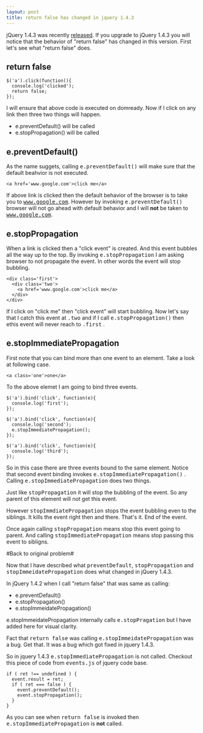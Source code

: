 ```yaml
---
layout: post
title: return false has changed in jquery 1.4.3
---
```


jQuery 1.4.3 was recently [released](http://blog.jquery.com/2010/10/16/jquery-143-released/). If you upgrade to jQuery 1.4.3 you will notice that the behavior of "return false" has changed in this version. First let's see what "return false" does.

## return false ##

    $('a').click(function(){
      console.log('clicked'); 
      return false;
    });

I will ensure that above code is executed on domready. Now if I click on any link then three two things will happen.

* e.preventDefault() will be called
* e.stopPropagation() will be called

## e.preventDefault() ##

As the name suggets, calling <tt>e.preventDefault()</tt> will make sure that the default beahvior is not executed.

    <a href='www.google.com'>click me</a>

If above link is clicked then the default behavior of the browser is to take you to <tt>www.google.com</tt>. However by invoking <tt>e.preventDefault()</tt> browser will not go ahead with default behavior and I will <strong>not</strong> be taken to <tt>www.google.com</tt>.

## e.stopPropagation ##

When a link is clicked then a "click event" is created. And this event bubbles all the way up to the top. By invoking <tt>e.stopPropagation</tt> I am asking browser to not propagate the event. In other words the event will stop bubbling.

    <div class='first'>
      <div class='two'>
        <a href='www.google.com'>click me</a>
      </div>
    </div>

If I click on "click me" then "click event" will start bubbling. Now let's say that I catch this event at <tt>.two</tt> and if I call <tt>e.stopPropagation()</tt> then ethis event will never reach to <tt>.first</tt> .

## e.stopImmediatePropagation ##

First note that you can bind more than one event to an element. Take a look at following case.

    <a class='one'>one</a>

To the above elemet I am going to bind three events.

    $('a').bind('click', function(e){
      console.log('first');
    });

    $('a').bind('click', function(e){
      console.log('second');
      e.stopImmediatePropagation();
    });

    $('a').bind('click', function(e){
      console.log('third');
    });

So in this case there are three events bound to the same element. Notice that second event binding invokes <tt>e.stopImmediatePropagation()</tt> . Calling <tt>e.stopImmediatePropagation</tt> does two things.

Just like <tt>stopPropagation</tt> it will stop the bubbling of the event. So any parent of this element will not get this event. 

However <tt>stopImmdiatePropagation</tt> stops the event bubbling even to the siblings. It kills the event right then and there. That's it. End of the event.

Once again calling <tt>stopPropagation</tt> means stop this event going to parent. And calling <tt>stopImmediatePropagation</tt> means stop passing this event to sibligns.

#Back to original problem#

Now that I have described what <tt>preventDefault</tt>, <tt>stopPropagation</tt> and <tt>stopImmeidatePropagation</tt> does what changed in jQuery 1.4.3.

In jQuery 1.4.2 when I call "return false" that was same as calling:

* e.preventDefault()
* e.stopPropagation()
* e.stopImmeidatePropagation()

e.stopImmeidatePropagation internally calls <tt>e.stopPragation</tt> but I have added here for visual clarity.

Fact that <tt>return false</tt> was calling <tt>e.stopImmeidatePropagation</tt> was a bug. Get that. It was a bug which got fixed in jquery 1.4.3.

So in jquery 1.4.3 <tt>e.stopImmediatePropagation</tt> is not called. Checkout this piece of code from <tt>events.js</tt> of jquery code base.

    if ( ret !== undefined ) {
      event.result = ret;
      if ( ret === false ) {
        event.preventDefault();
        event.stopPropagation();
      }
    }

As you can see when <tt>return false</tt> is invoked then <tt>e.stopImmediatePropagation</tt> is <strong>not</strong> called.
